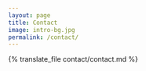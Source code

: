 ```yaml
---
layout: page
title: Contact
image: intro-bg.jpg
permalink: /contact/
---
```


{% translate_file contact/contact.md %}
